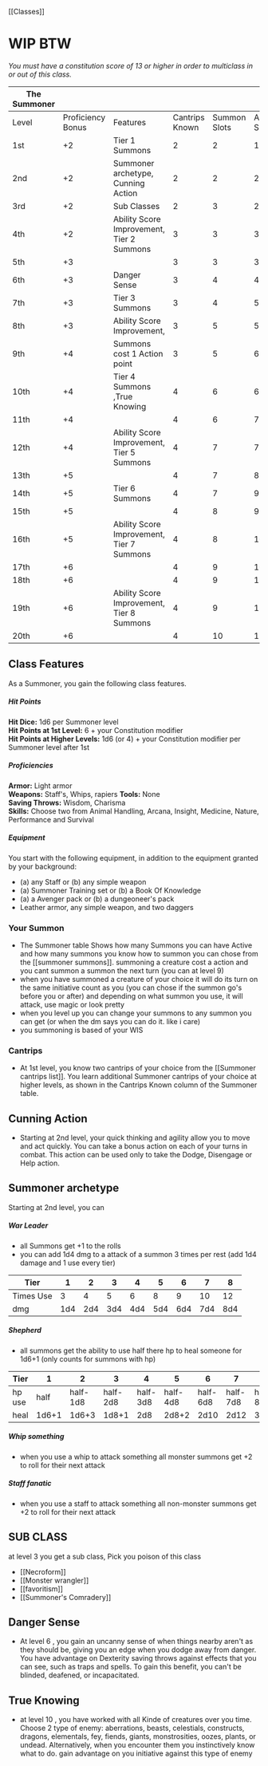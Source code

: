 [[Classes]]

# WIP BTW

_You must have a constitution score of 13 or higher in order to multiclass in or out of this class._

| The Summoner |                   |                                           |                |              |               |
| ------------ | ----------------- | ----------------------------------------- | -------------- | ------------ | ------------- |
| Level        | Proficiency Bonus | Features                                  | Cantrips Known | Summon Slots | Active Summon |
| 1st          | +2                | Tier 1 Summons                            | 2              | 2            | 1             |
| 2nd          | +2                | Summoner archetype, Cunning Action        | 2              | 2            | 2             |
| 3rd          | +2                | Sub Classes                               | 2              | 3            | 2             |
| 4th          | +2                | Ability Score Improvement, Tier 2 Summons | 3              | 3            | 3             |
| 5th          | +3                |                                           | 3              | 3            | 3             |
| 6th          | +3                | Danger Sense                              | 3              | 4            | 4             |
| 7th          | +3                | Tier 3 Summons                            | 3              | 4            | 5             |
| 8th          | +3                | Ability Score Improvement,                | 3              | 5            | 5             |
| 9th          | +4                | Summons cost 1 Action point               | 3              | 5            | 6             |
| 10th         | +4                | Tier 4 Summons ,True Knowing              | 4              | 6            | 6             |
| 11th         | +4                |                                           | 4              | 6            | 7             |
| 12th         | +4                | Ability Score Improvement, Tier 5 Summons | 4              | 7            | 7             |
| 13th         | +5                |                                           | 4              | 7            | 8             |
| 14th         | +5                | Tier 6 Summons                            | 4              | 7            | 9             |
| 15th         | +5                |                                           | 4              | 8            | 9             |
| 16th         | +5                | Ability Score Improvement, Tier 7 Summons | 4              | 8            | 10            |
| 17th         | +6                |                                           | 4              | 9            | 10            |
| 18th         | +6                |                                           | 4              | 9            | 11            |
| 19th         | +6                | Ability Score Improvement, Tier 8 Summons | 4              | 9            | 11            |
| 20th         | +6                |                                           | 4              | 10           | 12            |
## Class Features

As a Summoner, you gain the following class features.

##### Hit Points

**Hit Dice:** 1d6 per Summoner level  
**Hit Points at 1st Level:** 6 + your Constitution modifier  
**Hit Points at Higher Levels:** 1d6 (or 4) + your Constitution modifier per Summoner level after 1st

##### Proficiencies

**Armor:** Light armor  
**Weapons:** Staff's, Whips, rapiers
**Tools:** None  
**Saving Throws:** Wisdom, Charisma  
**Skills:** Choose two from Animal Handling, Arcana, Insight, Medicine, Nature, Performance and Survival

##### Equipment

You start with the following equipment, in addition to the equipment granted by your background:

- (a) any Staff or (b) any simple weapon
- (a) Summoner Training set or (b) a Book Of Knowledge 
- (a) a Avenger pack or (b) a dungeoneer's pack
- Leather armor, any simple weapon, and two daggers


### Your Summon

- The Summoner table Shows how many Summons you can have Active and how many summons you know how to summon you can chose from the [[summoner summons]]. summoning a creature cost a action and you cant summon a summon the next turn (you can at level 9)
- when you have summoned a creature of your choice it will do its turn on the same initiative count as you (you can chose if the summon go's before you or after) and depending on what summon you use, it will attack, use magic or look pretty  
- when you level up you can change your summons to any summon you can get (or when the dm says you can do it. like i care)
- you summoning is based of your WIS

### Cantrips

- At 1st level, you know two cantrips of your choice from the [[Summoner cantrips list]]. You learn additional Summoner cantrips of your choice at higher levels, as shown in the Cantrips Known column of the Summoner table.


## Cunning Action 
- Starting at 2nd level, your quick thinking and agility allow you to move and act quickly. You can take a bonus action on each of your turns in combat. This action can be used only to take the Dodge, Disengage or Help action.
## Summoner archetype
Starting at 2nd level, you can 

##### War Leader
- all Summons get +1 to the rolls
- you can add 1d4 dmg to a attack of a summon 3 times per rest (add 1d4 damage and 1 use every tier)

| Tier      | 1   | 2   | 3   | 4   | 5   | 6   | 7   | 8   |
| --------- | --- | --- | --- | --- | --- | --- | --- | --- |
| Times Use | 3   | 4   | 5   | 6   | 8   | 9   | 10  | 12  |
| dmg       | 1d4 | 2d4 | 3d4 | 4d4 | 5d4 | 6d4 | 7d4 | 8d4 |

##### Shepherd
- all summons get the ability to use half there hp to heal someone for 1d6+1 (only counts for summons with hp)

| Tier   | 1     | 2        | 3        | 4        | 5        | 6        | 7        | 8        |
| ------ | ----- | -------- | -------- | -------- | -------- | -------- | -------- | -------- |
| hp use | half  | half-1d8 | half-2d8 | half-3d8 | half-4d8 | half-6d8 | half-7d8 | half-8d8 |
| heal   | 1d6+1 | 1d6+3    | 1d8+1    | 2d8      | 2d8+2    | 2d10     | 2d12     | 3d10     |

##### Whip something
- when you use a whip to attack something all monster summons get +2 to roll for their next attack
##### Staff fanatic
- when you use a staff to attack something all non-monster summons get +2 to roll for their next attack


## SUB CLASS
at level 3 you get a sub class, Pick you poison of this class

- [[Necroform]]
- [[Monster wrangler]]
- [[favoritism]]
- [[Summoner's Comradery]]

## Danger Sense

- At level 6 , you gain an uncanny sense of when things nearby aren't as they should be, giving you an edge when you dodge away from danger. You have advantage on Dexterity saving throws against effects that you can see, such as traps and spells. To gain this benefit, you can't be blinded, deafened, or incapacitated.

## True Knowing

- at level 10 , you have worked with all Kinde of creatures over you time. Choose 2 type of enemy: aberrations, beasts, celestials, constructs, dragons, elementals, fey, fiends, giants, monstrosities, oozes, plants, or undead. Alternatively, when you encounter them you instinctively know what to do. gain advantage on you initiative against this type of enemy